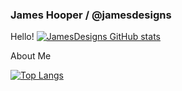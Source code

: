 ### James Hooper / @jamesdesigns

Hello!
[![JamesDesigns GitHub stats](https://github-readme-stats.vercel.app/api?username=jamesdesigns&show_icons=true&theme=dracula)](https://github.com/jamesdesigns/github-readme-stats) <br />

About Me

[![Top Langs](https://github-readme-stats.vercel.app/api/top-langs/?username=jamesdesigns&layout=compact&hide=C++)](https://github.com/jamesdesigns/github-readme-stats)




